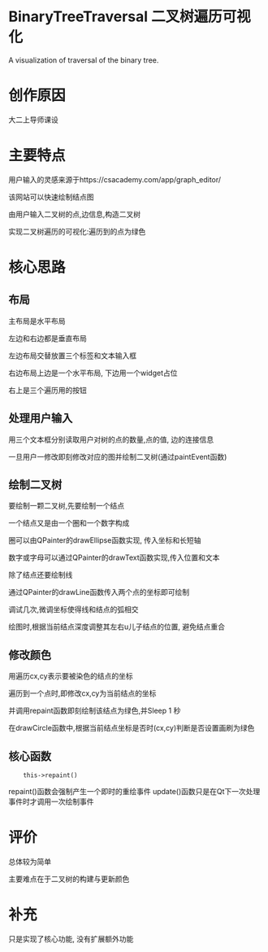 # BinaryTreeTraversal 二叉树遍历可视化
A visualization of traversal of the binary tree.

# 创作原因
大二上导师课设

# 主要特点
用户输入的灵感来源于https://csacademy.com/app/graph_editor/

该网站可以快速绘制结点图

由用户输入二叉树的点,边信息,构造二叉树

实现二叉树遍历的可视化:遍历到的点为绿色

# 核心思路
## 布局
主布局是水平布局

左边和右边都是垂直布局

左边布局交替放置三个标签和文本输入框

右边布局上边是一个水平布局, 下边用一个widget占位

右上是三个遍历用的按钮
## 处理用户输入
用三个文本框分别读取用户对树的点的数量,点的值, 边的连接信息

一旦用户一修改即刻修改对应的图并绘制二叉树(通过paintEvent函数)

## 绘制二叉树
要绘制一颗二叉树,先要绘制一个结点

一个结点又是由一个圈和一个数字构成

圈可以由QPainter的drawEllipse函数实现, 传入坐标和长短轴

数字或字母可以通过QPainter的drawText函数实现,传入位置和文本

除了结点还要绘制线

通过QPainter的drawLine函数传入两个点的坐标即可绘制

调试几次,微调坐标使得线和结点的弧相交

绘图时,根据当前结点深度调整其左右u儿子结点的位置, 避免结点重合

## 修改颜色
用遍历cx,cy表示要被染色的结点的坐标

遍历到一个点时,即修改cx,cy为当前结点的坐标

并调用repaint函数即刻绘制该结点为绿色,并Sleep 1 秒

在drawCircle函数中,根据当前结点坐标是否时(cx,cy)判断是否设置画刷为绿色

## 核心函数
```    this->repaint()```

repaint()函数会强制产生一个即时的重绘事件
update()函数只是在Qt下一次处理事件时才调用一次绘制事件



# 评价
总体较为简单

主要难点在于二叉树的构建与更新颜色


# 补充
只是实现了核心功能, 没有扩展额外功能

